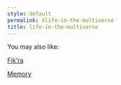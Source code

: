 ```yaml
---
style: default
permalink: Xlife-in-the-multiverse
title: life-in-the-multiverse
---
```

You may also like:

[Fik'ra](http://scp-wiki.net/fik-ra)

[Memory](http://scp-wiki.net/memory)
